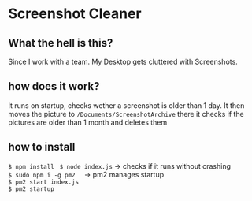 # Screenshot Cleaner

## What the hell is this?
Since I work with a team. My Desktop gets cluttered with Screenshots.

## how does it work?
It runs on startup, checks wether a screenshot is older than 1 day. It then moves the picture to  `/Documents/ScreenshotArchive` there it checks if the pictures are older than 1 month and deletes them

## how to install
`$ npm install `
`$ node index.js` -> checks if it runs without crashing <br />
`$ sudo npm i -g pm2  ` -> pm2 manages startup <br />
`$ pm2 start index.js`<br />
`$ pm2 startup`
